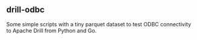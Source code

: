 ## drill-odbc
Some simple scripts with a tiny parquet dataset to test ODBC connectivity to Apache Drill from Python and Go.
